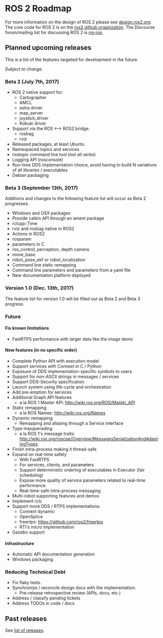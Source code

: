 # ROS 2 Roadmap

For more information on the design of ROS 2 please see [design.ros2.org](http://design.ros2.org).
The core code for ROS 2 is on the [ros2 github organization](https://github.com/ros2).
The Discourse forum/mailing list for discussing ROS 2 is [ng-ros](https://discourse.ros.org/c/ng-ros).

## Planned upcoming releases

This is a list of the features targeted for development in the future.

*Subject to change.*

### Beta 2 (July 7th, 2017)
- ROS 2 native support for:
  - Cartographer
  - AMCL
  - astra driver
  - map_server
  - joystick_driver
  - Kobuki driver
- Support via the ROS <--> ROS2 bridge:
  - rosbag
  - rviz
- Released packages, at least Ubuntu
- Namespaced topics and services
- rostopic command line tool (not all verbs)
- Logging API (rosconsole)
- Run-time DDS implementation choice, avoid having to build N variations of all libraries / executables
- Debian packaging

### Beta 3 (September 13th, 2017)
Additions and changes to the following feature list will occur as Beta 2 progresses.

- Windows and OSX packages
- Provide catkin API through an ament package
- rclcpp::Time
- rviz and rosbag native in ROS2
- Actions in ROS2
- rosparam
- parameters in C
- ros_control, perception, depth camera 
- move_base
- robot_pose_ekf or robot_localization
- Command line static remapping
- Command line parameters and parameters from a yaml file
- New documentation platform deployed

### Version 1.0 (Dec. 13th, 2017)

The feature list for version 1.0 will be filled out as Beta 2 and Beta 3 progress.

### Future

#### Fix known limitations

- FastRTPS performance with larger data like the image demo

#### New features (in no specific order)
- Complete Python API with execution model
- Support services with Connext in C / Python
- Exposure of DDS implementation-specific symbols to users
- Support for non-ASCII strings in messages / services
- Support DDS-Security specification
- Launch system using life-cycle and orchestration
- Add pre-emption for services
- Additional Graph API features
  - a la ROS 1 Master API: http://wiki.ros.org/ROS/Master_API
- Static remapping
  - a la ROS Names: http://wiki.ros.org/Names
- Dynamic remapping
  - Remapping and aliasing through a Service interface
- Type masquerading
  - a la ROS 1's message traits: http://wiki.ros.org/roscpp/Overview/MessagesSerializationAndAdaptingTypes
- Finish intra-process making it thread-safe
- Expand on real-time safety
  - With FastRTPS
  - For services, clients, and parameters
  - Support deterministic ordering of executables in Executor (fair scheduling)
  - Expose more quality of service parameters related to real-time performance
  - Real-time-safe intra-process messaging
- Multi-robot supporting features and demos
- Implement rclc
- Support more DDS / RTPS implementations:
  - Connext dynamic
  - OpenSplice
  - freertps: https://github.com/ros2/freertps
  - RTI's micro implementation
- Gazebo support

#### Infrastructure

- Automatic API documentation generation
- Windows packaging

### Reducing Technical Debt

- Fix flaky tests.
- Synchronize / reconcile design docs with the implementation.
  - Pre-release retrospective review (APIs, docs, etc.)
- Address / classify pending tickets
- Address TODOs in code / docs

## Past releases

See [list of releases](Releases).